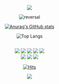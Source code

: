 


<div align=center>
  <img src="https://capsule-render.vercel.app/api?type=waving&color=6FBAFF&height=150&section=header" />
  
![reversal](https://capsule-render.vercel.app/api?type=venom&text=👋Hello,%20I'm%20FrontEnd%20Developer&height=150&fontSize=24&color=6FBFFF)
  
  [![Anurag's GitHub stats](https://github-readme-stats.vercel.app/api?username=kjh9852)](https://github.com/kjh9852/github-readme-stats)

  ![Top Langs](https://github-readme-stats.vercel.app/api/top-langs/?username=kjh9852&layout=compact)
  
</div>
  <br/>
  
<div  align=center><img src="https://img.shields.io/badge/HTML5-E34F26?style=for-the-badge&logo=html5&logoColor=white"/> <img src=https://img.shields.io/badge/CSS3-1572B6?style=for-the-badge&logo=css3&logoColor=white /> <img src=https://img.shields.io/badge/JavaScript-F7DF1E?style=for-the-badge&logo=JavaScript&logoColor=white/>
<img src="https://img.shields.io/badge/React-20232A?style=for-the-badge&logo=react&logoColor=61DAFB"/> <img src=https://img.shields.io/badge/Next.js-000?logo=nextdotjs&logoColor=fff&style=for-the-badge />
  <div  align=center><img src="https://img.shields.io/badge/Adobe%20Photoshop-31A8FF?style=for-the-badge&logo=Adobe%20Photoshop&logoColor=black"/> <img src=https://img.shields.io/badge/Adobe%20Illustrator-FF9A00?style=for-the-badge&logo=adobe%20illustrator&logoColor=white/> <img src=https://img.shields.io/badge/blender-%23F5792A.svg?style=for-the-badge&logo=blender&logoColor=white/>
    
  [![Hits](https://hits.seeyoufarm.com/api/count/incr/badge.svg?url=https%3A%2F%2Fgithub.com%2Fkjh9852&count_bg=%2379C83D&title_bg=%23555555&icon=&icon_color=%23E7E7E7&title=hits&edge_flat=false)](https://hits.seeyoufarm.com)
    
</div>
  <img src="https://capsule-render.vercel.app/api?type=waving&color=6FBAFF&height=150&section=footer" />
</div>
